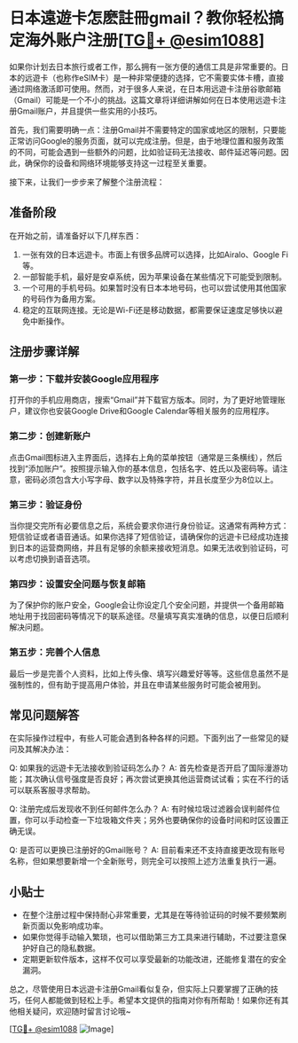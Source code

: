 # 日本遠遊卡怎麽註冊gmail？教你轻松搞定海外账户注册[[TG💪+ @esim1088](https://t.me/s/esim1088)]

如果你计划去日本旅行或者工作，那么拥有一张方便的通信工具是非常重要的。日本的远遊卡（也称作eSIM卡）是一种非常便捷的选择，它不需要实体卡槽，直接通过网络激活即可使用。然而，对于很多人来说，在日本用远遊卡注册谷歌邮箱（Gmail）可能是一个不小的挑战。这篇文章将详细讲解如何在日本使用远遊卡注册Gmail账户，并且提供一些实用的小技巧。

首先，我们需要明确一点：注册Gmail并不需要特定的国家或地区的限制，只要能正常访问Google的服务页面，就可以完成注册。但是，由于地理位置和服务政策的不同，可能会遇到一些额外的问题，比如验证码无法接收、邮件延迟等问题。因此，确保你的设备和网络环境能够支持这一过程至关重要。

接下来，让我们一步步来了解整个注册流程：

## 准备阶段

在开始之前，请准备好以下几样东西：
1. 一张有效的日本远遊卡。市面上有很多品牌可以选择，比如Airalo、Google Fi等。
2. 一部智能手机，最好是安卓系统，因为苹果设备在某些情况下可能受到限制。
3. 一个可用的手机号码。如果暂时没有日本本地号码，也可以尝试使用其他国家的号码作为备用方案。
4. 稳定的互联网连接。无论是Wi-Fi还是移动数据，都需要保证速度足够快以避免中断操作。

## 注册步骤详解

### 第一步：下载并安装Google应用程序
打开你的手机应用商店，搜索“Gmail”并下载官方版本。同时，为了更好地管理账户，建议你也安装Google Drive和Google Calendar等相关服务的应用程序。

### 第二步：创建新账户
点击Gmail图标进入主界面后，选择右上角的菜单按钮（通常是三条横线），然后找到“添加账户”。按照提示输入你的基本信息，包括名字、姓氏以及密码等。请注意，密码必须包含大小写字母、数字以及特殊字符，并且长度至少为8位以上。

### 第三步：验证身份
当你提交完所有必要信息之后，系统会要求你进行身份验证。这通常有两种方式：短信验证或者语音通话。如果你选择了短信验证，请确保你的远遊卡已经成功连接到日本的运营商网络，并且有足够的余额来接收短消息。如果无法收到验证码，可以考虑切换到语音选项。

### 第四步：设置安全问题与恢复邮箱
为了保护你的账户安全，Google会让你设定几个安全问题，并提供一个备用邮箱地址用于找回密码等情况下的联系途径。尽量填写真实准确的信息，以便日后顺利解决问题。

### 第五步：完善个人信息
最后一步是完善个人资料，比如上传头像、填写兴趣爱好等等。这些信息虽然不是强制性的，但有助于提高用户体验，并且在申请某些服务时可能会被用到。

## 常见问题解答

在实际操作过程中，有些人可能会遇到各种各样的问题。下面列出了一些常见的疑问及其解决办法：

Q: 如果我的远遊卡无法接收到验证码怎么办？
A: 首先检查是否开启了国际漫游功能；其次确认信号强度是否良好；再次尝试更换其他运营商试试看；实在不行的话可以联系客服寻求帮助。

Q: 注册完成后发现收不到任何邮件怎么办？
A: 有时候垃圾过滤器会误判邮件位置，你可以手动检查一下垃圾箱文件夹；另外也要确保你的设备时间和时区设置正确无误。

Q: 是否可以更换已注册好的Gmail账号？
A: 目前看来还不支持直接更改现有账号名称，但如果想要新增一个全新账号，则完全可以按照上述方法重复执行一遍。

## 小贴士

- 在整个注册过程中保持耐心非常重要，尤其是在等待验证码的时候不要频繁刷新页面以免影响成功率。
- 如果你觉得手动输入繁琐，也可以借助第三方工具来进行辅助，不过要注意保护好自己的隐私数据。
- 定期更新软件版本，这样不仅可以享受最新的功能改进，还能修复潜在的安全漏洞。

总之，尽管使用日本远遊卡注册Gmail看似复杂，但实际上只要掌握了正确的技巧，任何人都能做到轻松上手。希望本文提供的指南对你有所帮助！如果你还有其他相关疑问，欢迎随时留言讨论哦~

[[TG💪+ @esim1088](https://t.me/s/esim1088) ![Image](https://i.postimg.cc/4NQfJmqS/Snipaste-2025-05-13-00-14-12.png)]